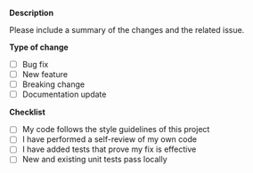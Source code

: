 **Description**

Please include a summary of the changes and the related issue.

**Type of change**

- [ ] Bug fix
- [ ] New feature
- [ ] Breaking change
- [ ] Documentation update

**Checklist**

- [ ] My code follows the style guidelines of this project
- [ ] I have performed a self-review of my own code
- [ ] I have added tests that prove my fix is effective
- [ ] New and existing unit tests pass locally
